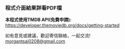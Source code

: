 <h3>程式介面結果詳看PDF檔</h3>

<b>本程式使用TMDB API(免費申請):</b><br>
https://developer.themoviedb.org/docs/getting-started

如有意見或建議，歡迎寄信聯絡，一起交流!<br>
morgantsai0208@gmail.com
